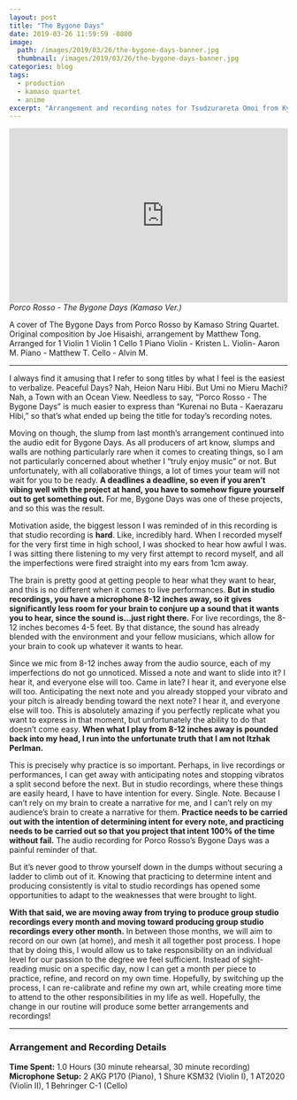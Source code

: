 ```yaml
---
layout: post
title: "The Bygone Days"
date: 2019-03-26 11:59:59 -0800
image: 
  path: /images/2019/03/26/the-bygone-days-banner.jpg
  thumbnail: /images/2019/03/26/the-bygone-days-banner.jpg
categories: blog
tags:
  - production
  - kamaso quartet
  - anime
excerpt: "Arrangement and recording notes for Tsudzurareta Omoi from Kyoto Animation’s Hibike! Euphonium series."
---
```


<figure class="align-center" style="margin:0px;padding:0px;overflow:hidden">
    <div style="text-align: center;">
        <iframe
            width="560"
            height="315"
            src="https://www.youtube.com/embed/wc2lLJ0g13I"
            frameborder="0">
        </iframe>
    </div>
    <figcaption><i>Porco Rosso - The Bygone Days (Kamaso Ver.)</i></figcaption>
</figure>

A cover of The Bygone Days from Porco Rosso by Kamaso String Quartet. Original composition by Joe Hisaishi, arrangement by Matthew Tong. Arranged for 1 Violin 1 Violin 1 Cello 1 Piano Violin - Kristen L. Violin- Aaron M. Piano - Matthew T. Cello - Alvin M.

<hr>

I always find it amusing that I refer to song titles by what I feel is the easiest to verbalize.  Peaceful Days?  Nah, Heion Naru Hibi.  But Umi no Mieru Machi?  Nah, a Town with an Ocean View.  Needless to say, “Porco Rosso - The Bygone Days” is much easier to express than “Kurenai no Buta - Kaerazaru Hibi,” so that’s what ended up being the title for today’s recording notes.

Moving on though, the slump from last month’s arrangement continued into the audio edit for Bygone Days.  As all producers of art know, slumps and walls are nothing particularly rare when it comes to creating things, so I am not particularly concerned about whether I “truly enjoy music” or not.  But unfortunately, with all collaborative things, a lot of times your team will not wait for you to be ready.  **A deadlines a deadline, so even if you aren’t vibing well with the project at hand, you have to somehow figure yourself out to get something out.**  For me, Bygone Days was one of these projects, and so this was the result.

Motivation aside, the biggest lesson I was reminded of in this recording is that studio recording is **hard**.  Like, incredibly hard.  When I recorded myself for the very first time in high school, I was shocked to hear how awful I was.  I was sitting there listening to my very first attempt to record myself, and all the imperfections were fired straight into my ears from 1cm away.

The brain is pretty good at getting people to hear what they want to hear, and this is no different when it comes to live performances.  **But in studio recordings, you have a microphone 8-12 inches away, so it gives significantly less room for your brain to conjure up a sound that it wants you to hear, since the sound is…just right there.**  For live recordings, the 8-12 inches becomes 4-5 feet.  By that distance, the sound has already blended with the environment and your fellow musicians, which allow for your brain to cook up whatever it wants to hear.

Since we mic from 8-12 inches away from the audio source, each of my imperfections do not go unnoticed.  Missed a note and want to slide into it?  I hear it, and everyone else will too.  Came in late?  I hear it, and everyone else will too.  Anticipating the next note and you already stopped your vibrato and your pitch is already bending toward the next note?  I hear it, and everyone else will too.  This is absolutely amazing if you perfectly replicate what you want to express in that moment, but unfortunately the ability to do that doesn’t come easy.  **When what I play from 8-12 inches away is pounded back into my head, I run into the unfortunate truth that I am not Itzhak Perlman.**

This is precisely why practice is so important.  Perhaps, in live recordings or performances, I can get away with anticipating notes and stopping vibratos a split second before the next.  But in studio recordings, where these things are easily heard, I have to have intention for every. Single. Note.  Because I can’t rely on my brain to create a narrative for me, and I can’t rely on my audience’s brain to create a narrative for them.  **Practice needs to be carried out with the intention of determining intent for every note, and practicing needs to be carried out so that you project that intent 100% of the time without fail.**  The audio recording for Porco Rosso’s Bygone Days was a painful reminder of that.

But it’s never good to throw yourself down in the dumps without securing a ladder to climb out of it.  Knowing that practicing to determine intent and producing consistently is vital to studio recordings has opened some opportunities to adapt to the weaknesses that were brought to light. 

**With that said, we are moving away from trying to produce group studio recordings every month and moving toward producing group studio recordings every other month.**  In between those months, we will aim to record on our own (at home), and mesh it all together post process.  I hope that by doing this, I would allow us to take responsibility on an individual level for our passion to the degree we feel sufficient.  Instead of sight-reading music on a specific day, now I can get a month per piece to practice, refine, and record on my own time.  Hopefully, by switching up the process, I can re-calibrate and refine my own art, while creating more time to attend to the other responsibilities in my life as well.  Hopefully, the change in our routine will produce some better arrangements and recordings!

<hr>

### Arrangement and Recording Details

**Time Spent:**  1.0 Hours (30 minute rehearsal, 30 minute recording)
**Microphone Setup:**  2 AKG P170 (Piano), 1 Shure KSM32 (Violin I), 1 AT2020 (Violin II), 1 Behringer C-1 (Cello)